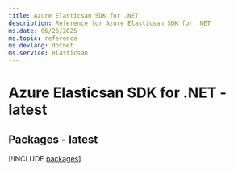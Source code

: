 ```yaml
---
title: Azure Elasticsan SDK for .NET
description: Reference for Azure Elasticsan SDK for .NET
ms.date: 06/26/2025
ms.topic: reference
ms.devlang: dotnet
ms.service: elasticsan
---
```

# Azure Elasticsan SDK for .NET - latest
## Packages - latest
[!INCLUDE [packages](elasticsan-index.md)]